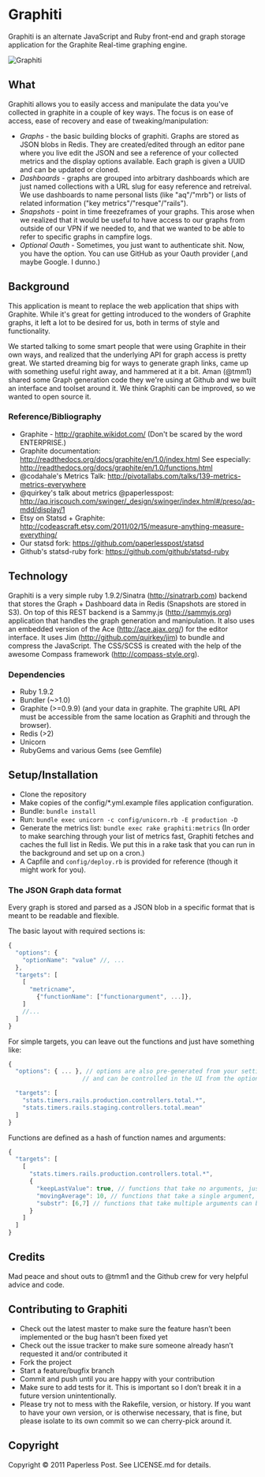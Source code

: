# Graphiti

Graphiti is an alternate JavaScript and Ruby front-end and graph storage application for the Graphite Real-time graphing engine.

![Graphiti](http://quirkey.com/skitch/http__aq.iriscouch.com_swinger_aq-mdd_graphiti1.jpg-20111211-135528.jpg)

## What 

Graphiti allows you to easily access and manipulate the data you've collected in graphite in a couple of key ways. The focus is on ease of access, ease of recovery and ease of tweaking/manipulation:

* *Graphs* - the basic building blocks of graphiti. Graphs are stored as JSON blobs in Redis. They are created/edited through an editor pane where you live edit the JSON and see a reference of your collected metrics and the display options available. Each graph is given a UUID and can be updated or cloned.
* *Dashboards* - graphs are grouped into arbitrary dashboards which are just named collections with a URL slug for easy reference and retreival. We use dashboards to name personal lists (like "aq"/"mrb") or lists of related information ("key metrics"/"resque"/"rails").
* *Snapshots* - point in time freezeframes of your graphs. This arose when we realized that it would be useful to have access to our graphs from outside of our VPN if we needed to, and that we wanted to be able to refer to specific graphs in campfire logs.
* *Optional Oauth* - Sometimes, you just want to authenticate shit. Now, you have the option. You can use GitHub as your Oauth provider (,and maybe Google. I dunno.)

## Background

This application is meant to replace the web application that ships with Graphite. While it's great for getting introduced to the wonders of Graphite graphs, it left a lot to be desired for us, both in terms of style and functionality.

We started talking to some smart people that were using Graphite in their own ways, and realized that the underlying API for graph access is pretty great. We started dreaming big for ways to generate graph links, came up with something useful right away, and hammered at it a bit. Aman (@tmm1) shared some Graph generation code they we're using at Github and we built an interface and toolset around it. We think Graphiti can be improved, so we wanted to open source it.

### Reference/Bibliography

* Graphite - http://graphite.wikidot.com/ (Don't be scared by the word ENTERPRISE.)
* Graphite documentation: http://readthedocs.org/docs/graphite/en/1.0/index.html See especially: http://readthedocs.org/docs/graphite/en/1.0/functions.html
* @codahale's Metrics Talk: http://pivotallabs.com/talks/139-metrics-metrics-everywhere 
* @quirkey's talk about metrics @paperlesspost: http://aq.iriscouch.com/swinger/_design/swinger/index.html#/preso/aq-mdd/display/1
* Etsy on Statsd + Graphite: http://codeascraft.etsy.com/2011/02/15/measure-anything-measure-everything/
* Our statsd fork: https://github.com/paperlesspost/statsd
* Github's statsd-ruby fork: https://github.com/github/statsd-ruby

## Technology

Graphiti is a very simple ruby 1.9.2/Sinatra (http://sinatrarb.com) backend that stores the Graph + Dashboard data in Redis (Snapshots are stored in S3). On top of this REST backend is a Sammy.js (http://sammyjs.org) application that handles the graph generation and manipulation. It also uses an embedded version of the Ace (http://ace.ajax.org/) for the editor interface. It uses Jim (http://github.com/quirkey/jim) to bundle and compress the JavaScript. The CSS/SCSS is created with the help of the awesome Compass framework (http://compass-style.org).

### Dependencies

* Ruby 1.9.2
* Bundler (~>1.0)
* Graphite (>=0.9.9) (and your data in graphite. The graphite URL API must be accessible from the same location as Graphiti and through the browser).
* Redis (>2)
* Unicorn
* RubyGems and various Gems (see Gemfile)

## Setup/Installation

* Clone the repository
* Make copies of the config/*.yml.example files application configuration.
* Bundle: `bundle install`
* Run: `bundle exec unicorn -c config/unicorn.rb -E production -D`
* Generate the metrics list: `bundle exec rake graphiti:metrics` (In order to make searching through your list of metrics fast, Graphiti fetches and caches the full list in Redis. We put this in a rake task that you can run in the background and set up on a cron.)
* A Capfile and `config/deploy.rb` is provided for reference (though it might work for you).

### The JSON Graph data format

Every graph is stored and parsed as a JSON blob in a specific format that is meant to be readable and flexible.

The basic layout with required sections is:

``` js
{
  "options": {
    "optionName": "value" //, ...
  },
  "targets": [
    [
      "metricname",
        {"functionName": ["functionargument", ...]},
    ]
    //...
  ]
}
```

For simple targets, you can leave out the functions and just have something like:

``` js
{
  "options": { ... }, // options are also pre-generated from your settings.yml
                     // and can be controlled in the UI from the options form

  "targets": [
    "stats.timers.rails.production.controllers.total.*",
    "stats.timers.rails.staging.controllers.total.mean"
  ]
}
```

Functions are defined as a hash of function names and arguments:

```js
{
  "targets": [
    [
      "stats.timers.rails.production.controllers.total.*",
      {
        "keepLastValue": true, // functions that take no arguments, just need a `true` value
        "movingAverage": 10, // functions that take a single argument, can just be assigned that value
        "substr": [6,7] // functions that take multiple arguments can be passed as an array of args
      } 
    ]
  ]
}
```

## Credits

Mad peace and shout outs to @tmm1 and the Github crew for very helpful advice and code. 

## Contributing to Graphiti

* Check out the latest master to make sure the feature hasn’t been implemented or the bug hasn’t been fixed yet
* Check out the issue tracker to make sure someone already hasn’t requested it and/or contributed it
* Fork the project
* Start a feature/bugfix branch
* Commit and push until you are happy with your contribution
* Make sure to add tests for it. This is important so I don’t break it in a future version unintentionally.
* Please try not to mess with the Rakefile, version, or history. If you want to have your own version, or is otherwise necessary, that is fine, but please isolate to its own commit so we can cherry-pick around it.

## Copyright

Copyright © 2011 Paperless Post. See LICENSE.md for details.
